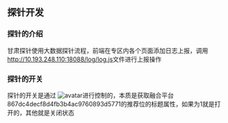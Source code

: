 


## 探针开发
### 探针的介绍
甘肃探针使用大数据探针流程，前端在专区内各个页面添加日志上报，调用<http://10.193.248.110:18088/log/log.js>文件进行上报操作

### 探针的开关
探针的开关是通过
![avatar](/images/logSwitch.png)进行控制的，本质是获取融合平台867dc4decf8d4fb3b4ac9760893d5771的推荐位的标题属性，如果为1就是打开的，其他就是关闭状态

